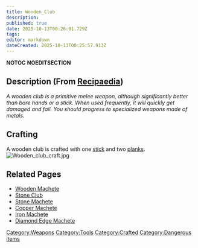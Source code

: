 ```yaml
---
title: Wooden_Club
description: 
published: true
date: 2025-10-13T00:26:01.729Z
tags: 
editor: markdown
dateCreated: 2025-10-13T00:25:57.913Z
---
```


__NOTOC__ __NOEDITSECTION__

## Description (From [Recipaedia](Recipaedia "wikilink"))

*A wooden club is a primitive melee weapon, although significantly
better than bare hands or a stick. When used frequently, it will quickly
get damaged and fail. You should progress to specialized weapons made of
metals.*

## Crafting

A wooden club is crafted with one [stick](Stick "wikilink") and two
[planks](Planks "wikilink").
![Wooden_club_craft.jpg](Wooden_club_craft.jpg
"Wooden_club_craft.jpg")

## Related Pages

  - [Wooden Machete](Wooden_Machete "wikilink")
  - [Stone Club](Stone_Club "wikilink")
  - [Stone Machete](Stone_Machete "wikilink")
  - [Copper Machete](Copper_Machete "wikilink")
  - [Iron Machete](Iron_Machete "wikilink")
  - [Diamond Edge Machete](Diamond_Edge_Machete "wikilink")

[Category:Weapons](Category:Weapons "wikilink")
[Category:Tools](Category:Tools "wikilink")
[Category:Crafted](Category:Crafted "wikilink") [Category:Dangerous
items](Category:Dangerous_items "wikilink")